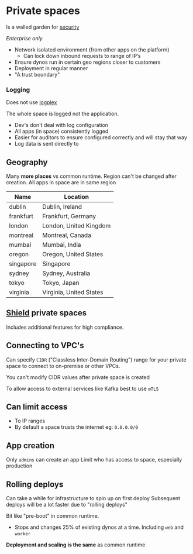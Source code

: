 # Private spaces

Is a walled garden for [security](https://devcenter.heroku.com/articles/private-spaces)

_Enterprise only_

- Network isolated environment (from other apps on the platform)
  - Can lock down inbound requests to range of IP’s
- Ensure dynos run in certain geo regions closer to customers
- Deployment in regular manner
- "A trust boundary"

### Logging

Does not use [logplex](../architecture/logging.md)

The whole space is logged not the application.

- Dev's don't deal with log configuration
- All apps (in space) consistently logged
- Easier for auditors to ensure configured correctly and will stay that way
- Log data is sent directly to

## Geography

Many **more places** vs common runtime.
Region can't be changed after creation. All apps in space are in same region

| Name      | Location                |
| --------- | ----------------------- |
| dublin    | Dublin, Ireland         |
| frankfurt | Frankfurt, Germany      |
| london    | London, United Kingdom  |
| montreal  | Montreal, Canada        |
| mumbai    | Mumbai, India           |
| oregon    | Oregon, United States   |
| singapore | Singapore               |
| sydney    | Sydney, Australia       |
| tokyo     | Tokyo, Japan            |
| virginia  | Virginia, United States |

## [Shield](./shield.md) private spaces

Includes additional features for high compliance.

## Connecting to VPC's

Can specify `CIDR` ("Classless Inter-Domain Routing") range for your private space to connect to on-premise or other VPCs.

You can't modify CIDR values after private space is created

To allow access to external services like Kafka best to use `mTLS`

## Can limit access

- To IP ranges
- By default a space trusts the internet eg: `0.0.0.0/0`

## App creation

Only `admins` can create an app
Limit who has access to space, especially production

## Rolling deploys

Can take a while for infrastructure to spin up on first deploy
Subsequent deploys will be a lot faster due to "rolling deploys"

Bit like "pre-boot" in common runtime.

- Stops and changes 25% of existing dynos at a time. Including `web` and `worker`

**Deployment and scaling is the same** as common runtime
